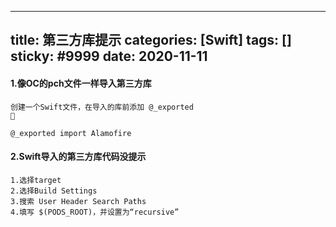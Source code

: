 
---
title: 第三方库提示
categories: [Swift]
tags: []
sticky:  #9999
date: 2020-11-11
---

#### 1.像OC的pch文件一样导入第三方库
```
创建一个Swift文件，在导入的库前添加 @_exported
🌰

@_exported import Alamofire

```
#### 2.Swift导入的第三方库代码没提示
```
1.选择target 
2.选择Build Settings 
3.搜索 User Header Search Paths
4.填写 $(PODS_ROOT)，并设置为“recursive”  
```



